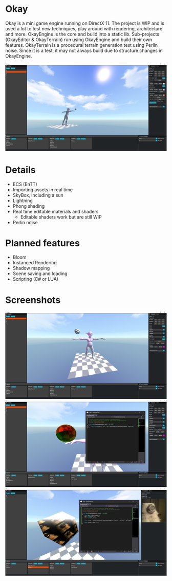 # Okay
Okay is a mini game engine running on DirectX 11. The project is WIP and is used a lot to test new techniques, play around with rendering, architecture and more. 
OkayEngine is the core and build into a static lib. Sub-projects (OkayEditor & OkayTerrain) run using OkayEngine and build their own features.
OkayTerrain is a procedural terrain generation test using Perlin noise. Since it is a test, it may not always build due to structure changes in OkayEngine.

![github-small](Pics/Pretty.PNG)

# Details
* ECS (EnTT)
* Importing assets in real time
* SkyBox, including a sun
* Lightning
* Phong shading
* Real time editable materials and shaders 
  * Editable shaders work but are still WIP
* Perlin noise

# Planned features
* Bloom
* Instanced Rendering
* Shadow mapping
* Scene saving and loading
* Scripting (C# or LUA)

# Screenshots
![github-small](Pics/gob.PNG)
![github-small](Pics/ShaderEditing.PNG)
![github-small](Pics/ShaderEditing2.PNG)
